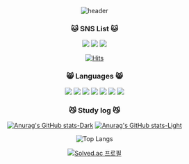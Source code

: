 <div align="center">
  
![header](https://capsule-render.vercel.app/api?type=rect&color=0:a18cd1,100:fbc2eb&height=200&section=header&text=howdoujung&fontSize=70)


### 🐱 SNS List 🐱
<a href="https://www.notion.so/e51c54cc3ef7474ea6df3b026113b038" target="_blank"><img src="https://img.shields.io/badge/notion-000000?style=for-the-badge&logo=notion&logoColor=white"/></a>
<a href="https://user-yummycoding.tistory.com/" target="_blank"><img src="https://img.shields.io/badge/Tistory-000000?style=for-the-badge&logo=Tistory&logoColor=white"/></a>
<a href="https://www.instagram.com/0x215c00?igsh=MXFqc2NscG84ZWszYQ==" target="_blank"><img src="https://img.shields.io/badge/instagram-000000?style=for-the-badge&logo=instagram&logoColor=white"/></a>

[![Hits](https://hits.seeyoufarm.com/api/count/incr/badge.svg?url=https%3A%2F%2Fgithub.com%2Fhowdoujung&count_bg=%23000000&title_bg=%23000000&icon=&icon_color=%23E7E7E7&title=hits&edge_flat=false)](https://hits.seeyoufarm.com)

### 😸 Languages 😸

<img src="https://img.shields.io/badge/C-A8B9CC?style=for-the-badge&logo=C&logoColor=white">
<img src="https://img.shields.io/badge/C%23-512BD4?style=for-the-badge&logo=c%23&logoColor=white">
<img src="https://img.shields.io/badge/Python-3776AB?style=for-the-badge&logo=python&logoColor=white">
<img src="https://img.shields.io/badge/Linux-FCC624?style=for-the-badge&logo=Linux&logoColor=white">
<img src="https://img.shields.io/badge/HTML5-E34F26?style=for-the-badge&logo=HTML5&logoColor=white">
<img src="https://img.shields.io/badge/CSS3-1572B6?style=for-the-badge&logo=CSS3&logoColor=white">
<img src="https://img.shields.io/badge/Github-181717?style=for-the-badge&logo=GitHub&logoColor=white">

### 😼 Study log 😼

[![Anurag's GitHub stats-Dark](https://github-readme-stats.vercel.app/api?username=howdoujung&show_icons=true&theme=dark#gh-dark-mode-only)](https://github.com/anuraghazra/github-readme-stats#gh-dark-mode-only)
[![Anurag's GitHub stats-Light](https://github-readme-stats.vercel.app/api?username=howdoujung&show_icons=true&theme=default#gh-light-mode-only)](https://github.com/anuraghazra/github-readme-stats#gh-light-mode-only)

![Top Langs](https://github-readme-stats.vercel.app/api/top-langs/?username=howdoujung&layout=compact&theme=dark)

[![Solved.ac
프로필](http://mazassumnida.wtf/api/generate_badge?boj={zmffltmxls})](https://solved.ac/{zmffltmxls})
</div>


